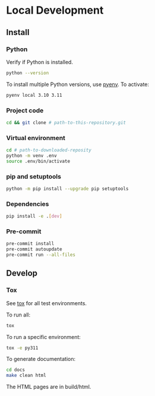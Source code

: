 # Local Development
## Install
### Python
Verify if Python is installed.
```sh
python --version
```

To install multiple Python versions, use [pyenv](https://github.com/pyenv/pyenv).
To activate:
```sh
pyenv local 3.10 3.11
```

### Project code
```sh
cd && git clone # path-to-this-repository.git
```

### Virtual environment
```sh
cd # path-to-downloaded-reposity
python -m venv .env
source .env/bin/activate
```

### pip and setuptools
```sh
python -m pip install --upgrade pip setuptools
```

### Dependencies
```sh
pip install -e .[dev]
```

### Pre-commit
```sh
pre-commit install
pre-commit autoupdate
pre-commit run --all-files
```

## Develop
### Tox
See [tox](pyproject.toml) for all test environments.

To run all:
```sh
tox
```

To run a specific environment:
```sh
tox -e py311
```

To generate documentation:
```sh
cd docs
make clean html
```
The HTML pages are in build/html.
